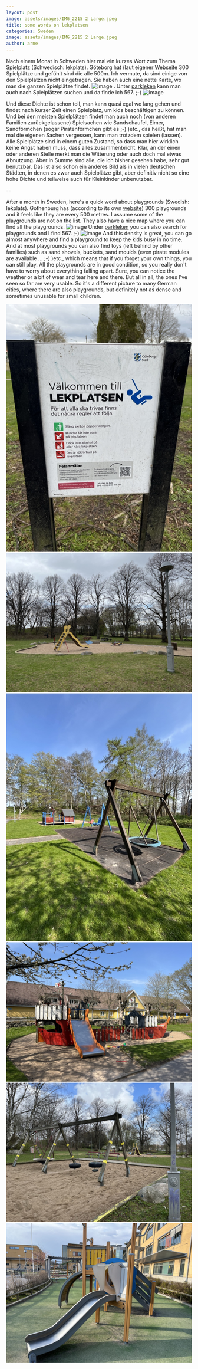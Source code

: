 ```yaml
---
layout: post
image: assets/images/IMG_2215 2 Large.jpeg
title: some words on lekplatsen
categories: Sweden
image: assets/images/IMG_2215 2 Large.jpeg
author: arne
---
```


Nach einem Monat in Schweden hier mal ein kurzes Wort zum Thema Spielplatz (Schwedisch: lekplats). Göteborg hat (laut eigener [Webseite](https://goteborg.se/wps/portal/start/uppleva-och-gora/parker-och-lekplatser/lekplatser/hitta-lekplatser) 300 Spielplätze und gefühlt sind die alle 500m. Ich vermute, da sind einige von den Spielplätzen nicht eingetragen. Sie haben auch eine nette Karte, wo man die ganzen Spielplätze findet. ![image](https://github.com/arossmann/blog/assets/724188/0f28faa2-b262-40cb-a2b4-5ba661142b80) . Unter [parkleken](https://parkleken.se/hitta-narmaste-lekplats/?address%5B0%5D=Göteborg&post%5B0%5D=post&distance=5&units=imperial&per_page=25&lat=57.707233&lng=11.967017&form=1&action=fs) kann man auch nach Spielplätzen suchen und da finde ich 567. ;-)
![image](https://github.com/arossmann/blog/assets/724188/5f7f8c0e-858a-4d03-9f44-54651e105bd5)

Und diese Dichte ist schon toll, man kann quasi egal wo lang gehen und findet nach kurzer Zeit einen Spielplatz, um kids beschäftigen zu können. Und bei den meisten Spielplätzen findet man auch noch (von anderen Familien zurückgelassene) Spielsachen wie Sandschaufel, Eimer, Sandförmchen (sogar Piratenförmchen gibt es ;-) )etc., das heißt, hat man mal die eigenen Sachen vergessen, kann man trotzdem spielen (lassen). 
Alle Spielplätze sind in einem guten Zustand, so dass man hier wirklich keine Angst haben muss, dass alles zusammenbricht. Klar, an der einen oder anderen Stelle merkt man die Witterung oder auch doch mal etwas Abnutzung. Aber in Summe sind alle, die ich bisher gesehen habe, sehr gut benutzbar.
Das ist also schon ein anderes Bild als in vielen deutschen Städten, in denen es zwar auch Spielplätze gibt, aber definitiv nicht so eine hohe Dichte und teilweise auch für Kleinkinder unbenutzbar.

--

After a month in Sweden, here's a quick word about playgrounds (Swedish: lekplats). Gothenburg has (according to its own [website](https://goteborg.se/wps/portal/start/uppleva-och-gora/parker-och-lekplatser/lekplatser/hitta-lekplatser)) 300 playgrounds and it feels like they are every 500 metres. I assume some of the playgrounds are not on the list. They also have a nice map where you can find all the playgrounds. ![image](https://github.com/arossmann/blog/assets/724188/0f28faa2-b262-40cb-a2b4-5ba661142b80) Under [parkleken](https://parkleken.se/hitta-narmaste-lekplats/?address%5B0%5D=Göteborg&post%5B0%5D=post&distance=5&units=imperial&per_page=25&lat=57.707233&lng=11.967017&form=1&action=fs) you can also search for playgrounds and I find 567. ;-)
![image](https://github.com/arossmann/blog/assets/724188/5f7f8c0e-858a-4d03-9f44-54651e105bd5)
And this density is great, you can go almost anywhere and find a playground to keep the kids busy in no time. And at most playgrounds you can also find toys (left behind by other families) such as sand shovels, buckets, sand moulds (even pirate modules are available ... ;-) )etc., which means that if you forget your own things, you can still play.
All the playgrounds are in good condition, so you really don't have to worry about everything falling apart. Sure, you can notice the weather or a bit of wear and tear here and there. But all in all, the ones I've seen so far are very usable.
So it's a different picture to many German cities, where there are also playgrounds, but definitely not as dense and sometimes unusable for small children.

![image](/assets/images/IMG_2113.jpeg)
![image](/assets/images/IMG_2112.jpeg)
![image](/assets/images/IMG_2177.jpeg)
![image](/assets/images/IMG_2178.jpeg)
![image](/assets/images/IMG_2132.jpeg)
![image](/assets/images/IMG_2149.jpeg)
